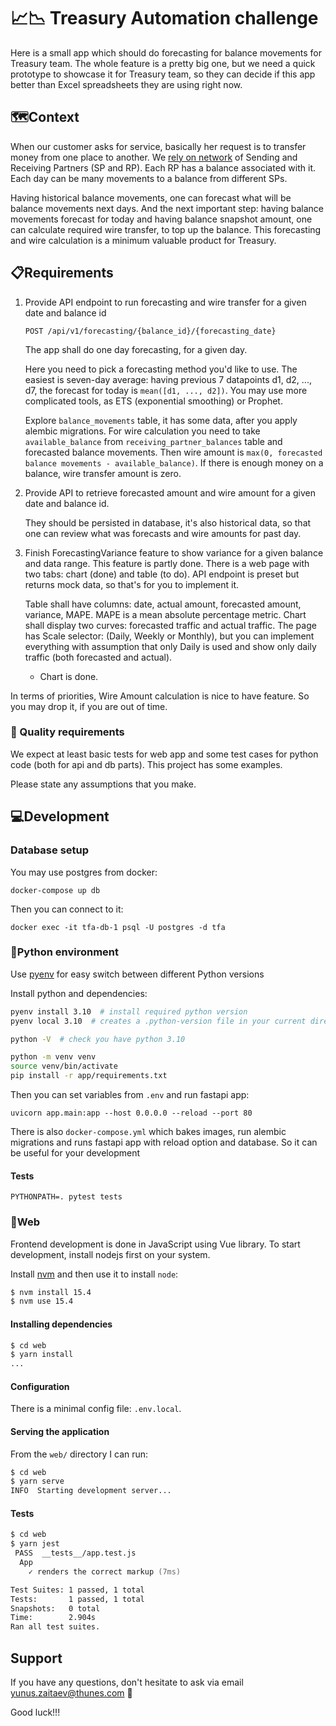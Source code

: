# 📈📉 Treasury Automation challenge

Here is a small app which should do forecasting for balance movements for Treasury team.
The whole feature is a pretty big one, but we need a quick prototype to showcase it for Treasury team,
so they can decide if this app better than Excel spreadsheets they are using right now.

## 🗺️Context
When our customer asks for service, basically her request is to transfer money from one place to another.
We [rely on network](https://docs.thunes.com/money-transfer/v2/#getting-started) of Sending and Receiving Partners (SP and RP). 
Each RP has a balance associated with it. Each day can be many movements to a balance from different SPs.

Having historical balance movements, one can forecast what will be balance movements next days.
And the next important step: having balance movements forecast for today and having balance snapshot amount, 
one can calculate required wire transfer, to top up the balance.
This forecasting and wire calculation is a minimum valuable product for Treasury.


## 📋Requirements
1. Provide API endpoint to run forecasting and wire transfer for a given date and balance id
   ```
   POST /api/v1/forecasting/{balance_id}/{forecasting_date}
   ```
   The app shall do one day forecasting, for a given day.

   Here you need to pick a forecasting method you'd like to use. The easiest is seven-day average:
   having previous 7 datapoints d1, d2, ..., d7, the forecast for today is `mean([d1, ..., d2])`.
   You may use more complicated tools, as ETS (exponential smoothing) or Prophet.

   Explore `balance_movements` table, it has some data, after you apply alembic migrations.
   For wire calculation you need to take `available_balance` from `receiving_partner_balances` table and forecasted balance movements.
   Then wire amount is `max(0, forecasted balance movements - available_balance)`. If there is enough money on a balance, wire transfer amount is zero.

2. Provide API to retrieve forecasted amount and wire amount for a given date and balance id.
   
   They should be persisted in database, it's also historical data, so that one can review what was forecasts and wire amounts for past day.

4. Finish ForecastingVariance feature to show variance for a given balance and data range.
   This feature is partly done. There is a web page with two tabs: chart (done) and table (to do).
   API endpoint is preset but returns mock data, so that's for you to implement it.
 
   Table shall have columns: date, actual amount, forecasted amount, variance, MAPE.
   MAPE is a mean absolute percentage metric.
   Chart shall display two curves: forecasted traffic and actual traffic.
   The page has Scale selector: (Daily, Weekly or Monthly), but you can implement everything with assumption
   that only Daily is used and show only daily traffic (both forecasted and actual).
   - Chart is done.

In terms of priorities, Wire Amount calculation is nice to have feature.
So you may drop it, if you are out of time.


### 💎 Quality requirements
We expect at least basic tests for web app and some test cases for python code (both for api and db parts).
This project has some examples.

Please state any assumptions that you make.


## 💻Development

### Database setup
You may use postgres from docker:
```
docker-compose up db
```
Then you can connect to it:
```
docker exec -it tfa-db-1 psql -U postgres -d tfa
```


### 🐍Python environment
Use [pyenv](https://github.com/pyenv/pyenv#installation) for easy switch between different Python versions

Install python and dependencies:
```zsh
pyenv install 3.10  # install required python version
pyenv local 3.10  # creates a .python-version file in your current directory

python -V  # check you have python 3.10

python -m venv venv
source venv/bin/activate
pip install -r app/requirements.txt
```

Then you can set variables from `.env` and run fastapi app:
```
uvicorn app.main:app --host 0.0.0.0 --reload --port 80
```

There is also `docker-compose.yml` which bakes images, run alembic migrations and runs fastapi app with reload option and database.
So it can be useful for your development

#### Tests
```
PYTHONPATH=. pytest tests
```


### 🔮Web

Frontend development is done in JavaScript using Vue library. To start development, install nodejs first on your system.

Install [nvm](https://github.com/nvm-sh/nvm#installing-and-updating) and then use it to install `node`:
```zsh
$ nvm install 15.4
$ nvm use 15.4
```

#### Installing dependencies

```zsh
$ cd web
$ yarn install
...
```

#### Configuration
There is a minimal config file: `.env.local`.

#### Serving the application

From the `web/` directory I can run:

```zsh
$ cd web
$ yarn serve
INFO  Starting development server...
```

#### Tests

```zsh
$ cd web
$ yarn jest
 PASS  __tests__/app.test.js
  App
    ✓ renders the correct markup (7ms)

Test Suites: 1 passed, 1 total
Tests:       1 passed, 1 total
Snapshots:   0 total
Time:        2.904s
Ran all test suites.
```

## Support
If you have any questions, don't hesitate to ask via email <yunus.zaitaev@thunes.com> 🤝

Good luck!!!

